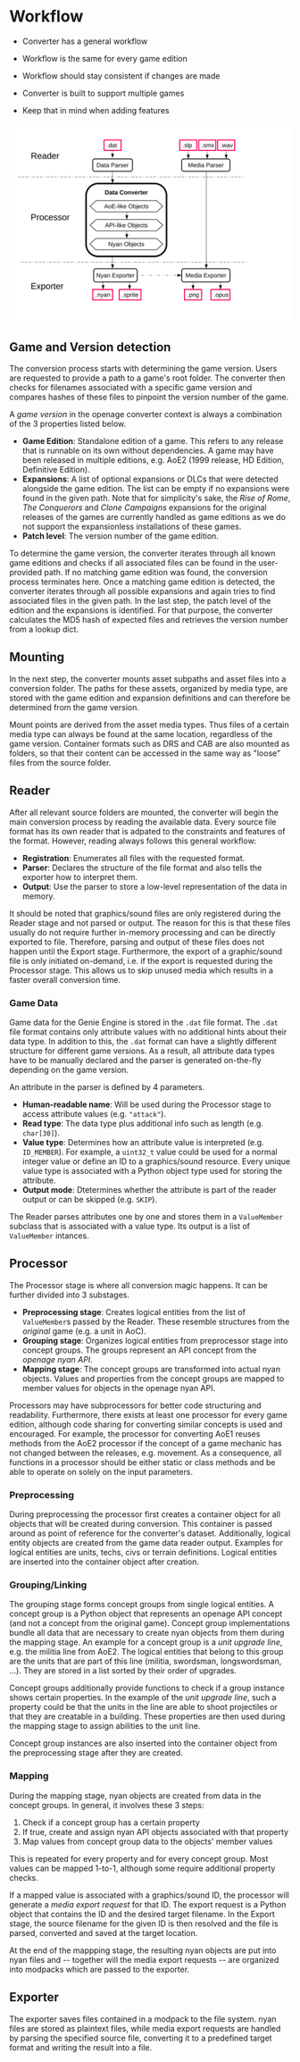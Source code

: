 # Workflow

- Converter has a general workflow
- Workflow is the same for every game edition
- Workflow should stay consistent if changes are made

- Converter is built to support multiple games
- Keep that in mind when adding features

![workflow structogram](images/workflow.svg)

## Game and Version detection

The conversion process starts with determining the game version. Users
are requested to provide a path to a game's root folder. The converter
then checks for filenames associated with a specific game version
and compares hashes of these files to pinpoint the version number of
the game.

A *game version* in the openage converter context is always a combination
of the 3 properties listed below.

- **Game Edition**: Standalone edition of a game. This refers to any release that
is runnable on its own without dependencies. A game may have been released in multiple
editions, e.g. AoE2 (1999 release, HD Edition, Definitive Edition).
- **Expansions**: A list of optional expansions or DLCs that were detected alongside
the game edition. The list can be empty if no expansions were found in the given path.
Note that for simplicity's sake, the *Rise of Rome*, *The Conquerors* and *Clone Campaigns*
expansions for the original releases of the games are currently handled as game editions
as we do not support the expansionless installations of these games.
- **Patch level**: The version number of the game edition.

To determine the game version, the converter iterates through all known game
editions and checks if all associated files can be found in the user-provided
path. If no matching game edition was found, the conversion process terminates
here. Once a matching game edition is detected, the converter iterates
through all possible expansions and again tries to find associated files
in the given path. In the last step, the patch level of the edition and the
expansions is identified. For that purpose, the converter calculates
the MD5 hash of expected files and retrieves the version number from a lookup
dict.

## Mounting

In the next step, the converter mounts asset subpaths and asset files into
a conversion folder. The paths for these assets, organized by media type,
are stored with the game edition and expansion definitions and can therefore
be determined from the game version.

Mount points are derived from the asset media types. Thus files of a certain media
type can always be found at the same location, regardless of the game version.
Container formats such as DRS and CAB are also mounted as folders, so that their
content can be accessed in the same way as "loose" files from the source folder.

## Reader

After all relevant source folders are mounted, the converter will begin the main
conversion process by reading the available data. Every source file format has
its own reader that is adpated to the constraints and features of the format.
However, reading always follows this general workflow:

* **Registration**: Enumerates all files with the requested format.
* **Parser**: Declares the structure of the file format and also tells the exporter
how to interpret them.
* **Output**: Use the parser to store a low-level representation of the data in
memory.

It should be noted that graphics/sound files are only registered during the Reader
stage and not parsed or output. The reason for this is that these files usually
do not require further in-memory processing and can be directly exported to
file. Therefore, parsing and output of these files does not happen until the
Export stage. Furthermore, the export of a graphic/sound file is only initiated
on-demand, i.e. if the export is requested during the Processor stage. This
allows us to skip unused media which results in a faster overall conversion time.

### Game Data

Game data for the Genie Engine is stored in the `.dat` file format. The `.dat` file
format contains only attribute values with no additional hints about their data type.
In addition to this, the `.dat` format can have a slightly different structure for
different game versions. As a result, all attribute data types have to be manually
declared and the parser is generated on-the-fly depending on the game version.

An attribute in the parser is defined by 4 parameters.

* **Human-readable name**: Will be used during the Processor stage to access
attribute values (e.g. `"attack"`).
* **Read type**: The data type plus additional info such as length (e.g. `char[30]`).
* **Value type**: Determines how an attribute value is interpreted (e.g. `ID_MEMBER`).
For example, a `uint32_t` value could be used for a normal integer value or define
an ID to a graphics/sound resource. Every unique value type is associated with
a Python object type used for storing the attribute.
* **Output mode**: Dtetermines whether the attribute is part of the reader output
or can be skipped (e.g. `SKIP`).

The Reader parses attributes one by one and stores them in a `ValueMember` subclass
that is associated with a value type. Its output is a list of `ValueMember` intances.

## Processor

The Processor stage is where all conversion magic happens. It can be further divided
into 3 substages.

- **Preprocessing stage**: Creates logical entities from the list of `ValueMember`s passed by
the Reader. These resemble structures from the *original* game (e.g. a unit in AoC).
- **Grouping stage**: Organizes logical entities from preprocessor stage into concept
groups. The groups represent an API concept from the *openage nyan API*.
- **Mapping stage**: The concept groups are transformed into actual nyan objects. Values
and properties from the concept groups are mapped to member values for objects in the
openage nyan API.

Processors may have subprocessors for better code structuring and readability. Furthermore,
there exists at least one processor for every game edition, although code sharing for
converting similar concepts is used and encouraged. For example, the processor for
converting AoE1 reuses methods from the AoE2 processor if the concept of a game mechanic
has not changed between the releases, e.g. movement. As a consequence, all functions
in a processor should be either static or class methods and be able to operate on
solely on the input parameters.

### Preprocessing

During preprocessing the processor first creates a container object for all objects that will
be created during conversion. This container is passed around as point of reference
for the converter's dataset. Additionally, logical entity objects are created from
the game data reader output. Examples for logical entities are units, techs, civs or
terrain definitions. Logical entities are inserted into the container object after
creation.

### Grouping/Linking

The grouping stage forms concept groups from single logical entities. A concept group
is a Python object that represents an openage API concept (and not a concept from the
original game). Concept group implementations bundle all data that are necessary
to create nyan objects from them during the mapping stage. An example for a concept
group is a *unit upgrade line*, e.g. the militia line from AoE2. The logical entities that
belong to this group are the units that are part of this line (militia, swordsman,
longswordsman, ...). They are stored in a list sorted by their order of upgrades.

Concept groups additionally provide functions to check if a group instance shows
certain properties. In the example of the *unit upgrade line*, such a property
could be that the units in the line are able to shoot projectiles or
that they are creatable in a building. These properties are then used during
the mapping stage to assign abilities to the unit line.

Concept group instances are also inserted into the container object from the
preprocessing stage after they are created.

### Mapping

During the mapping stage, nyan objects are created from data in the concept groups.
In general, it involves these 3 steps:

1. Check if a concept group has a certain property
2. If true, create and assign nyan API objects associated with that property
3. Map values from concept group data to the objects' member values

This is repeated for every property and for every concept group. Most values
can be mapped 1-to-1, although some require additional property checks.

If a mapped value is associated with a graphics/sound ID, the processor will
generate a *media export request* for that ID. The export request is a Python object
that contains the ID and the desired target filename. In the Export stage, the
source filename for the given ID is then resolved and the file is parsed, converted
and saved at the target location.

At the end of the mappping stage, the resulting nyan objects are put into nyan files
and -- together will the media export requests -- are organized into modpacks which
are passed to the exporter.

## Exporter

The exporter saves files contained in a modpack to the file system. nyan files
are stored as plaintext files, while media export requests are handled by parsing
the specified source file, converting it to a predefined target format and
writing the result into a file.
